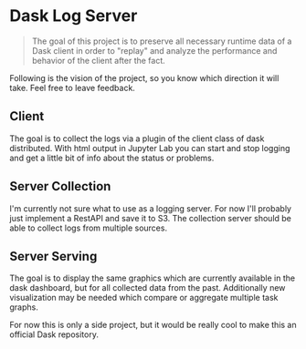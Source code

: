 # Dask Log Server

> The goal of this project is to preserve all necessary runtime data of a Dask client in order to "replay" and analyze the performance and behavior of the client after the fact.

Following is the vision of the project, so you know which direction it will take. Feel free to leave feedback.

## Client

The goal is to collect the logs via a plugin of the client class of dask distributed. With html output in Jupyter Lab you can start and stop logging and get a little bit of info about the status or problems.

## Server Collection

I'm currently not sure what to use as a logging server. For now I'll probably just implement a RestAPI and save it to S3. The collection server should be able to collect logs from multiple sources.

## Server Serving

The goal is to display the same graphics which are currently available in the dask dashboard, but for all collected data from the past. Additionally new visualization may be needed which compare or aggregate multiple task graphs.

For now this is only a side project, but it would be really cool to make this an official Dask repository.